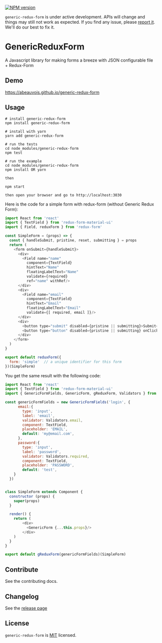 [![NPM version](https://badge.fury.io/js/generic-redux-form.svg)](https://badge.fury.io/js/generic-redux-form)

`generic-redux-form` is under active development. APIs will change and things may still not work as expected. If you find
  any issue, please [report it](https://github.com/abeauvois/generic-redux-form/issues). We'll do our best to fix it.

# GenericReduxForm

A Javascript library for making forms a breeze with JSON configurable file + Redux-Form

## Demo
https://abeauvois.github.io/generic-redux-form

## Usage
```
# install generic-redux-form
npm install generic-redux-form

# install with yarn
yarn add generic-redux-form

# run the tests
cd node_modules/generic-redux-form
npm test

# run the example
cd node_modules/generic-redux-form
npm install OR yarn

then

npm start

then open your browser and go to http://localhost:3030
```

Here is the code for a simple form with redux-form (without Generic Redux Form):

```js
import React from 'react'
import { TextField } from 'redux-form-material-ui'
import { Field, reduxForm } from 'redux-form'

const SimpleForm = (props) => {
  const { handleSubmit, pristine, reset, submitting } = props
  return (
    <form onSubmit={handleSubmit}>
      <div>
        <Field name="name"
          component={TextField}
          hintText="Name"
          floatingLabelText="Name"
          validate={required}
          ref="name" withRef/>
      </div>
      <div>
        <Field name="email"
          component={TextField}
          hintText="Email"
          floatingLabelText="Email"
          validate={[ required, email ]}/>
      </div>
      <div>
        <button type="submit" disabled={pristine || submitting}>Submit</button>
        <button type="button" disabled={pristine || submitting} onClick={reset}>Clear Values</button>
      </div>
    </form>
  )
}

export default reduxForm({
  form: 'simple'  // a unique identifier for this form
})(SimpleForm)
```

You get the same result with the following code:

```js
import React from 'react'
import { TextField } from 'redux-form-material-ui'
import { GenericFormFields, GenericForm, gReduxForm, Validators } from 'generic-redux-form'

const genericFormFields = new GenericFormFields('login', {
      email:{
        type: 'input',
        label: 'email',
        validator: Validators.email,
        component: TextField,
        placeholder: 'EMAIL',
        default: 'my@email.com',
      },
      password:{
        type: 'input',
        label: 'password',
        validator: Validators.required,
        component: TextField,
        placeholder: 'PASSWORD',
        default: 'test',
    }
  })


class SimpleForm extends Component {
  constructor (props) {
    super(props)
  }

  render() {
    return (
        <div>
          <GenericForm {...this.props}/>
        </div>
    )
  }
}

export default gReduxForm(genericFormFields)(SimpleForm)
```

## Contribute
See the contributing docs.

## Changelog
See the [release page](https://github.com/abeauvois/generic-redux-form/releases)


License
---
`generic-redux-form` is [MIT](https://github.com/abeauvois/generic-redux-form/blob/master/LICENSE) licensed.
